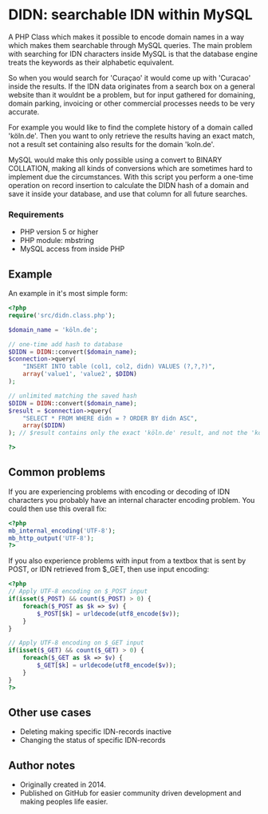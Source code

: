 # DIDN: searchable IDN within MySQL
A PHP Class which makes it possible to encode domain names in a way which makes them searchable through MySQL queries. The main problem with searching for IDN characters inside MySQL is that the database engine treats the keywords as their alphabetic equivalent.

So when you would search for 'Curaçao' it would come up with 'Curacao' inside the results. If the IDN data originates from a search box on a general website than it wouldnt be a problem, but for input gathered for domaining, domain parking, invoicing or other commercial processes needs to be very accurate.

For example you would like to find the complete history of a domain called 'köln.de'. Then you want to only retrieve the results having an exact match, not a result set containing also results for the domain 'koln.de'.

MySQL would make this only possible using a convert to BINARY COLLATION, making all kinds of conversions which are sometimes hard to implement due the circumstances. With this script you perform a one-time operation on record insertion to calculate the DIDN hash of a domain and save it inside your database, and use that column for all future searches.


### Requirements
- PHP version 5 or higher
- PHP module: mbstring
- MySQL access from inside PHP


## Example
An example in it's most simple form:

```PHP
<?php
require('src/didn.class.php');

$domain_name = 'köln.de';

// one-time add hash to database
$DIDN = DIDN::convert($domain_name);
$connection->query(
    "INSERT INTO table (col1, col2, didn) VALUES (?,?,?)",
    array('value1', 'value2', $DIDN)
);

// unlimited matching the saved hash
$DIDN = DIDN::convert($domain_name);
$result = $connection->query(
    "SELECT * FROM WHERE didn = ? ORDER BY didn ASC",
    array($DIDN)
); // $result contains only the exact 'köln.de' result, and not the 'koln.de' records.

?>
```

## Common problems
If you are experiencing problems with encoding or decoding of IDN characters you probably have an internal character encoding problem. You could then use this overall fix:

```PHP
<?php
mb_internal_encoding('UTF-8');
mb_http_output('UTF-8');
?>
```

If you also experience problems with input from a textbox that is sent by POST, or IDN retrieved from $_GET, then use input encoding:

```PHP
<?php
// Apply UTF-8 encoding on $_POST input
if(isset($_POST) && count($_POST) > 0) {
    foreach($_POST as $k => $v) {
        $_POST[$k] = urldecode(utf8_encode($v));
    }
}

// Apply UTF-8 encoding on $_GET input
if(isset($_GET) && count($_GET) > 0) {
    foreach($_GET as $k => $v) {
        $_GET[$k] = urldecode(utf8_encode($v));
    }
}
?>
```



## Other use cases
- Deleting making specific IDN-records inactive
- Changing the status of specific IDN-records


## Author notes
* Originally created in 2014.
* Published on GitHub for easier community driven development and making peoples life easier.